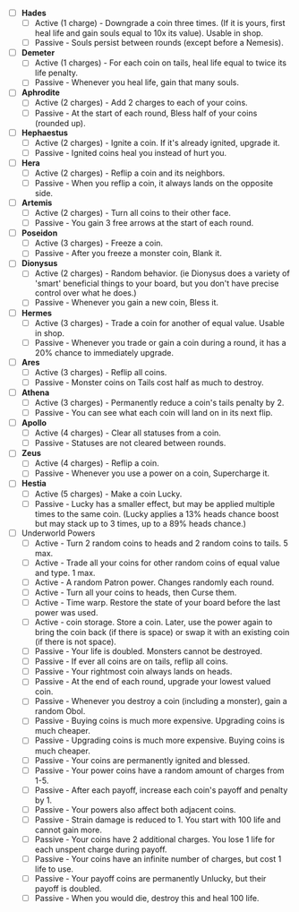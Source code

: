 
- [ ] **Hades**
	- [ ] Active (1 charge) - Downgrade a coin three times. (If it is yours, first heal life and gain souls equal to 10x its value). Usable in shop.
	- [ ] Passive - Souls persist between rounds (except before a Nemesis).
- [ ] **Demeter**
	- [ ] Active (1 charges) - For each coin on tails, heal life equal to twice its life penalty.
	- [ ] Passive - Whenever you heal life, gain that many souls.
- [ ] **Aphrodite**
	- [ ] Active (2 charges) - Add 2 charges to each of your coins.
	- [ ] Passive - At the start of each round, Bless half of your coins (rounded up).
- [ ] **Hephaestus**
	- [ ] Active (2 charges) - Ignite a coin. If it's already ignited, upgrade it.
	- [ ] Passive - Ignited coins heal you instead of hurt you.
- [ ] **Hera**
	- [ ] Active (2 charges) - Reflip a coin and its neighbors.
	- [ ] Passive - When you reflip a coin, it always lands on the opposite side.
- [ ] **Artemis**
	- [ ] Active (2 charges) - Turn all coins to their other face.  
	- [ ] Passive - You gain 3 free arrows at the start of each round.
- [ ] **Poseidon**
	- [ ] Active (3 charges) - Freeze a coin.
	- [ ] Passive - After you freeze a monster coin, Blank it.
- [ ] **Dionysus**
	- [ ] Active (2 charges) - Random behavior. (ie Dionysus does a variety of 'smart' beneficial things to your board, but you don't have precise control over what he does.)
	- [ ] Passive - Whenever you gain a new coin, Bless it. 
- [ ] **Hermes**
	- [ ] Active (3 charges) - Trade a coin for another of equal value. Usable in shop.
	- [ ] Passive - Whenever you trade or gain a coin during a round, it has a 20% chance to immediately upgrade.
- [ ] **Ares**
	- [ ] Active (3 charges) - Reflip all coins.
	- [ ] Passive - Monster coins on Tails cost half as much to destroy.
- [ ] **Athena**
	- [ ] Active (3 charges) - Permanently reduce a coin's tails penalty by 2.
	- [ ] Passive - You can see what each coin will land on in its next flip.
- [ ] **Apollo**
	- [ ] Active (4 charges) - Clear all statuses from a coin.
	- [ ] Passive - Statuses are not cleared between rounds.
- [ ] **Zeus**
	- [ ] Active (4 charges) - Reflip a coin.
	- [ ] Passive - Whenever you use a power on a coin, Supercharge it.
- [ ] **Hestia**
	- [ ] Active (5 charges) - Make a coin Lucky. 
	- [ ] Passive - Lucky has a smaller effect, but may be applied multiple times to the same coin. (Lucky applies a 13% heads chance boost but may stack up to 3 times, up to a 89% heads chance.)
- [ ] Underworld Powers
	- [ ] Active - Turn 2 random coins to heads and 2 random coins to tails. 5 max. 
	- [ ] Active - Trade all your coins for other random coins of equal value and type. 1 max. 
	- [ ] Active - A random Patron power. Changes randomly each round.
	- [ ] Active - Turn all your coins to heads, then Curse them.
	- [ ] Active - Time warp. Restore the state of your board before the last power was used.
	- [ ] Active - coin storage. Store a coin. Later, use the power again to bring the coin back (if there is space) or swap it with an existing coin (if there is not space).
	- [ ] Passive - Your life is doubled. Monsters cannot be destroyed.
	- [ ] Passive - If ever all coins are on tails, reflip all coins.
	- [ ] Passive - Your rightmost coin always lands on heads.
	- [ ] Passive - At the end of each round, upgrade your lowest valued coin.
	- [ ] Passive - Whenever you destroy a coin (including a monster), gain a random Obol.
	- [ ] Passive - Buying coins is much more expensive. Upgrading coins is much cheaper.
	- [ ] Passive - Upgrading coins is much more expensive. Buying coins is much cheaper.
	- [ ] Passive - Your coins are permanently ignited and blessed.
	- [ ] Passive - Your power coins have a random amount of charges from 1-5.
	- [ ] Passive - After each payoff, increase each coin's payoff and penalty by 1.
	- [ ] Passive - Your powers also affect both adjacent coins.
	- [ ] Passive - Strain damage is reduced to 1. You start with 100 life and cannot gain more.
	- [ ] Passive - Your coins have 2 additional charges. You lose 1 life for each unspent charge during payoff.
	- [ ] Passive - Your coins have an infinite number of charges, but cost 1 life to use. 
	- [ ] Passive - Your payoff coins are permanently Unlucky, but their payoff is doubled.
	- [ ] Passive - When you would die, destroy this and heal 100 life.